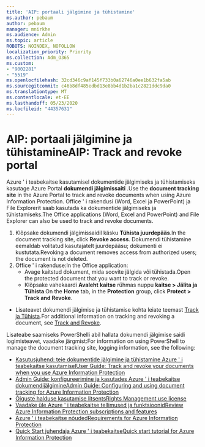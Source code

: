 ```yaml
---
title: 'AIP: portaali jälgimine ja tühistamine'
ms.author: pebaum
author: pebaum
manager: mnirkhe
ms.audience: Admin
ms.topic: article
ROBOTS: NOINDEX, NOFOLLOW
localization_priority: Priority
ms.collection: Adm_O365
ms.custom:
- "9002281"
- "5519"
ms.openlocfilehash: 32cd346c9af145f733b0a62746a0ee1b632fa5ab
ms.sourcegitcommit: c46b8df485edbd13e8bb4d1b2ba1c2821ddc9da0
ms.translationtype: MT
ms.contentlocale: et-EE
ms.lasthandoff: 05/23/2020
ms.locfileid: "44357631"
---
```

# <a name="aip-track-and-revoke-portal"></a><span data-ttu-id="dd740-102">AIP: portaali jälgimine ja tühistamine</span><span class="sxs-lookup"><span data-stu-id="dd740-102">AIP: Track and revoke portal</span></span>

<span data-ttu-id="dd740-103">Azure ' i teabekaitse kasutamisel dokumentide jälgimiseks ja tühistamiseks kasutage Azure Portal **dokumendi jälgimissaiti** .</span><span class="sxs-lookup"><span data-stu-id="dd740-103">Use the **document tracking site** in the Azure Portal to track and revoke documents when using Azure Information Protection.</span></span> <span data-ttu-id="dd740-104">Office ' i rakendusi (Word, Excel ja PowerPoint) ja File Explorerit saab kasutada ka dokumentide jälgimiseks ja tühistamiseks.</span><span class="sxs-lookup"><span data-stu-id="dd740-104">The Office applications (Word, Excel and PowerPoint) and File Explorer can also be used to track and revoke documents.</span></span>

1. <span data-ttu-id="dd740-105">Klõpsake dokumendi jälgimissaidil käsku **Tühista juurdepääs**.</span><span class="sxs-lookup"><span data-stu-id="dd740-105">In the document tracking site, click **Revoke access**.</span></span> <span data-ttu-id="dd740-106">Dokumendi tühistamine eemaldab volitatud kasutajatelt juurdepääsu; dokumenti ei kustutata.</span><span class="sxs-lookup"><span data-stu-id="dd740-106">Revoking a document removes access from authorized users; the document is not deleted.</span></span>
2. <span data-ttu-id="dd740-107">Office ' i rakenduse:</span><span class="sxs-lookup"><span data-stu-id="dd740-107">In the Office application:</span></span>
    - <span data-ttu-id="dd740-108">Avage kaitstud dokument, mida soovite jälgida või tühistada.</span><span class="sxs-lookup"><span data-stu-id="dd740-108">Open the protected document that you want to track or revoke.</span></span>
    - <span data-ttu-id="dd740-109">Klõpsake vahekaardi **Avaleht** **kaitse** rühmas nuppu **kaitse > Jälita ja Tühista**.</span><span class="sxs-lookup"><span data-stu-id="dd740-109">On the **Home** tab, in the **Protection** group, click **Protect > Track and Revoke**.</span></span>

- <span data-ttu-id="dd740-110">Lisateavet dokumendi jälgimise ja tühistamise kohta leiate teemast [Track ja Tühista](https://docs.microsoft.com/azure/information-protection/rms-client/client-track-revoke).</span><span class="sxs-lookup"><span data-stu-id="dd740-110">For additional information on tracking and revoking a document, see [Track and Revoke](https://docs.microsoft.com/azure/information-protection/rms-client/client-track-revoke).</span></span>

<span data-ttu-id="dd740-111">Lisateabe saamiseks PowerShelli abil hallata dokumendi jälgimise saidi logimisteavet, vaadake järgmist:</span><span class="sxs-lookup"><span data-stu-id="dd740-111">For information on using PowerShell to manage the document tracking site, logging information, see the following:</span></span>
- [<span data-ttu-id="dd740-112">Kasutusjuhend: teie dokumentide jälgimine ja tühistamine Azure ' i teabekaitse kasutamisel</span><span class="sxs-lookup"><span data-stu-id="dd740-112">User Guide: Track and revoke your documents when you use Azure Information Protection</span></span>](https://docs.microsoft.com/azure/information-protection/rms-client/client-track-revoke)
- [<span data-ttu-id="dd740-113">Admin Guide: konfigureerimine ja kasutades Azure ' i teabekaitse dokumendijälgimine</span><span class="sxs-lookup"><span data-stu-id="dd740-113">Admin Guide: Configuring and using document tracking for Azure Information Protection</span></span>](https://docs.microsoft.com/azure/information-protection/rms-client/client-admin-guide-document-tracking)
- [<span data-ttu-id="dd740-114">Õiguste halduse kasutamise litsents</span><span class="sxs-lookup"><span data-stu-id="dd740-114">Rights Management use license</span></span>](https://docs.microsoft.com/azure/information-protection/configure-usage-rights#rights-management-use-license)
- [<span data-ttu-id="dd740-115">Vaadake üle Azure ' i teabekaitse tellimused ja funktsioonid</span><span class="sxs-lookup"><span data-stu-id="dd740-115">Review Azure Information Protection subscriptions and features</span></span>](https://azure.microsoft.com/pricing/details/information-protection)
- [<span data-ttu-id="dd740-116">Azure ' i teabekaitse nõuded</span><span class="sxs-lookup"><span data-stu-id="dd740-116">Requirements for Azure Information Protection</span></span>](https://docs.microsoft.com/azure/information-protection/get-started/requirements)
- [<span data-ttu-id="dd740-117">Quick Start juhendaja Azure ' i teabekaitse</span><span class="sxs-lookup"><span data-stu-id="dd740-117">Quick start tutorial for Azure Information Protection</span></span>](https://docs.microsoft.com/azure/information-protection/get-started/infoprotect-quick-start-tutorial)
